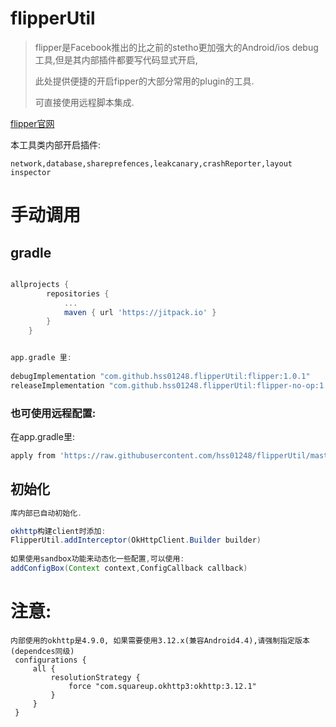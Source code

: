 # flipperUtil

> flipper是Facebook推出的比之前的stetho更加强大的Android/ios debug工具,但是其内部插件都要写代码显式开启,
>
> 此处提供便捷的开启fipper的大部分常用的plugin的工具.
>
> 可直接使用远程脚本集成.



[flipper官网](https://fbflipper.com/)



本工具类内部开启插件:

```
network,database,shareprefences,leakcanary,crashReporter,layout inspector
```



# 手动调用

## gradle

```groovy

allprojects {
		repositories {
			...
			maven { url 'https://jitpack.io' }
		}
	}


app.gradle 里:
  
debugImplementation "com.github.hss01248.flipperUtil:flipper:1.0.1"
releaseImplementation "com.github.hss01248.flipperUtil:flipper-no-op:1.0.1"
```



### 也可使用远程配置:

在app.gradle里:

```groovy
apply from 'https://raw.githubusercontent.com/hss01248/flipperUtil/master/remote.gradle'
```



## 初始化

```java
库内部已自动初始化.

okhttp构建client时添加:  
FlipperUtil.addInterceptor(OkHttpClient.Builder builder)
  
如果使用sandbox功能来动态化一些配置,可以使用:
addConfigBox(Context context,ConfigCallback callback)
```





# 注意:

```
内部使用的okhttp是4.9.0, 如果需要使用3.12.x(兼容Android4.4),请强制指定版本(dependces同级)
 configurations {
     all {
         resolutionStrategy {
             force "com.squareup.okhttp3:okhttp:3.12.1"
         }
     }
 }
```